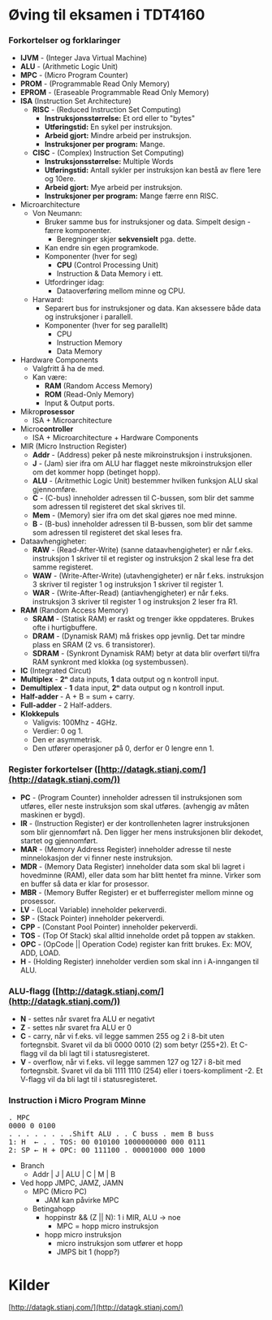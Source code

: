 # Øving til eksamen i TDT4160

### Forkortelser og forklaringer
 - **IJVM**  -  (Integer Java Virtual Machine)
 - **ALU**   -  (Arithmetic Logic Unit)
 - **MPC**   -  (Micro Program Counter)
 - **PROM**  -  (Programmable Read Only Memory)
 - **EPROM** -  (Eraseable Programmable Read Only Memory)
 - **ISA** (Instruction Set Architecture)
   - **RISC**  -  (Reduced Instruction Set Computing)
     - **Instruksjonsstørrelse:** Et ord eller to "bytes"
     - **Utføringstid:** En sykel per instruksjon.
     - **Arbeid gjort:** Mindre arbeid per instruksjon.
     - **Instruksjoner per program:** Mange.
   - **CISC**  -  (Complex) Instruction Set Computing)
     - **Instruksjonsstørrelse:** Multiple Words
     - **Utføringstid:** Antall sykler per instruksjon kan bestå av flere 1ere og 10ere.
     - **Arbeid gjort:** Mye arbeid per instruksjon.
     - **Instruksjoner per program:** Mange færre enn RISC.
 - Microarchitecture
   - Von Neumann:
     - Bruker samme bus for instruksjoner og data. Simpelt design - færre komponenter.
       - Beregninger skjer **sekvensielt** pga. dette.
     - Kan endre sin egen programkode.
     - Komponenter (hver for seg)
       - **CPU** (Control Processing Unit)
       - Instruction & Data Memory i ett.
     - Utfordringer idag:
       - Dataoverføring mellom minne og CPU.
   - Harward:
     - Separert bus for instruksjoner og data. Kan aksessere både data og instruksjoner i parallell.
     - Komponenter (hver for seg parallellt)
       - CPU
       - Instruction Memory
       - Data Memory
 - Hardware Components
   - Valgfritt å ha de med.
   - Kan være:
     - **RAM** (Random Access Memory)
     - **ROM** (Read-Only Memory)
     - Input & Output ports.
 - Mikro**prosessor**
   - ISA + Microarchitecture
 - Micro**controller**
   - ISA + Microarchitecture + Hardware Components
 - MIR (Micro Instruction Register)
   - **Addr**  -  (Address)                peker på neste mikroinstruksjon i instruksjonen.
   - **J**     -  (Jam)                    sier ifra om ALU har flagget neste mikroinstruksjon eller om det kommer hopp (betinget hopp).
   - **ALU**   -  (Aritmethic Logic Unit)  bestemmer hvilken funksjon ALU skal gjennomføre.
   - **C**     -  (C-bus)                  inneholder adressen til C-bussen, som blir det samme som adressen til registeret det skal skrives til.
   - **Mem**   -  (Memory)                 sier ifra om det skal gjøres noe med minne.
   - **B**     -  (B-bus)                  inneholder adressen til B-bussen, som blir det samme som adressen til registeret det skal leses fra.
 - Dataavhengigheter:
   - **RAW**  -  (Read-After-Write)   (sanne dataavhengigheter) er når f.eks. instruksjon 1 skriver til et register og instruksjon 2 skal lese fra det samme registeret.
   - **WAW**  -  (Write-After-Write)  (utavhengigheter) er når f.eks. instruksjon 3 skriver til register 1 og instruksjon 1 skriver til register 1.
   - **WAR**  -  (Write-After-Read)   (antiavhengigheter) er når f.eks. instruksjon 3 skriver til register 1 og instruksjon 2 leser fra R1.
 - **RAM** (Random Access Memory)
   - **SRAM**   - (Statisk RAM)             er raskt og trenger ikke oppdateres. Brukes ofte i hurtigbuffere.
   - **DRAM**   - (Dynamisk RAM)            må friskes opp jevnlig. Det tar mindre plass en SRAM (2 vs. 6 transistorer).
   - **SDRAM**  - (Synkront Dynamisk RAM)   betyr at data blir overført til/fra RAM synkront med klokka (og systembussen).
 - **IC** (Integrated Circut)
 - **Multiplex** - **2ⁿ** data inputs, **1** data output og n kontroll input.
 - **Demultiplex** - **1** data input, **2ⁿ** data output og n kontroll input.
 - **Half-adder** - A + B = sum + carry.
 - **Full-adder** - 2 Half-adders.
 - **Klokkepuls**
   - Valigvis: 100Mhz - 4GHz.
   - Verdier: 0 og 1.
   - Den er asymmetrisk.
   - Den utfører operasjoner på 0, derfor er 0 lengre enn 1.

### Register forkortelser ([http://datagk.stianj.com/](http://datagk.stianj.com/))
 - **PC**    -  (Program Counter)            inneholder adressen til instruksjonen som utføres, eller neste instruksjon som skal utføres. (avhengig av måten maskinen er bygd).
 - **IR**    -  (Instruction Register)       er der kontrollenheten lagrer instruksjonen som blir gjennomført nå. Den ligger her mens instruksjonen blir dekodet, startet og gjennomført.
 - **MAR**   -  (Memory Address Register)    inneholder adresse til neste minnelokasjon der vi finner neste instruksjon.
 - **MDR**   -  (Memory Data Register)       inneholder data som skal bli lagret i hovedminne (RAM), eller data som har blitt hentet fra minne. Virker som en buffer så data er klar for prosessor.
 - **MBR**   -  (Memory Buffer Register)     er et bufferregister mellom minne og prosessor.
 - **LV**    -  (Local Variable)             inneholder pekerverdi.
 - **SP**    -  (Stack Pointer)              inneholder pekerverdi.
 - **CPP**   -  (Constant Pool Pointer)      inneholder pekerverdi.
 - **TOS**   -  (Top Of Stack)               skal alltid inneholde ordet på toppen av stakken.
 - **OPC**   -  (OpCode || Operation Code)   register kan fritt brukes. Ex: MOV, ADD, LOAD.
 - **H**     -  (Holding Register)           inneholder verdien som skal inn i A-inngangen til ALU.

### ALU-flagg ([http://datagk.stianj.com/](http://datagk.stianj.com/))
 - **N** - settes når svaret fra ALU er negativt
 - **Z** - settes når svaret fra ALU er 0
 - **C** - carry, når vi f.eks. vil legge sammen 255 og 2 i 8-bit uten fortegnsbit. Svaret vil da bli 0000 0010 (2) som betyr (255+2). Et C-flagg vil da bli lagt til i statusregisteret.
 - **V** - overflow, når vi f.eks. vil legge sammen 127 og 127 i 8-bit med fortegnsbit. Svaret vil da bli 1111 1110 (254) eller i toers-kompliment -2. Et V-flagg vil da bli lagt til i statusregisteret.

### Instruction i Micro Program Minne
<pre>
. MPC
0000 0 0100
. . . . . . . .Shift ALU . . C buss . mem B buss
1: H  ← . . TOS: 00 010100 1000000000 000 0111
2: SP ← H + OPC: 00 111100 . 00001000 000 1000
</pre>

 - Branch
   - Addr | J | ALU | C | M | B
 - Ved hopp JMPC, JAMZ, JAMN
   - MPC (Micro PC)
     - JAM kan påvirke MPC
   - Betingahopp
     - hoppinstr && (Z || N): 1 i MIR, ALU -> noe
       - MPC = hopp micro instruksjon
     - hopp micro instruksjon
       - micro instruksjon som utfører et hopp
       - JMPS bit 1 (hopp?)

# Kilder
[http://datagk.stianj.com/](http://datagk.stianj.com/)
